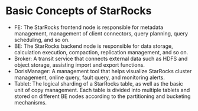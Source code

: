 # Basic Concepts of StarRocks

* FE: The StarRocks frontend node is responsible for metadata management, management of client connectors, query planning, query scheduling, and so on.
* BE: The StarRocks backend node is responsible for data storage, calculation execution, compaction, replication management, and so on.
* Broker: A transit service that connects external data such as HDFS and object storage, assisting import and export functions.
* DorisManager: A management tool that helps visualize StarRocks cluster management, online query, fault query, and monitoring alerts.
* Tablet: The logical sharding of a StarRocks table, as well as the basic unit of copy management. Each table is divided into multiple tablets and stored on different BE nodes according to the partitioning and bucketing mechanisms.
